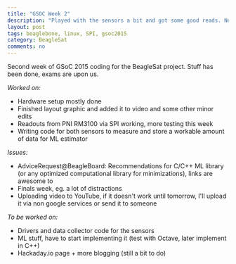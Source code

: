 ```yaml
---
title: "GSOC Week 2"
description: "Played with the sensors a bit and got some good reads. Next up: getting a good body of data."
layout: post
tags: beaglebone, linux, SPI, gsoc2015
category: BeagleSat 
comments: no
---
```


Second week of GSoC 2015 coding for the BeagleSat project. Stuff has been done, exams are upon us.

*Worked on:*

* Hardware setup mostly done
* Finished layout graphic and added it to video and some other minor edits
* Readouts from PNI RM3100 via SPI working, more testing this week
* Writing code for both sensors to measure and store a workable amount of data for ML estimator

*Issues:*

* AdviceRequest@BeagleBoard: Recommendations for C/C++ ML library (or any optimized computational library for minimizations), links are awesome to 
* Finals week, eg. a lot of distractions
* Uploading video to YouTube, if it doesn't work until tomorrow, I'll upload it via non google services or send it to someone

*To be worked on:*

* Drivers and data collector code for the sensors
* ML stuff, have to start implementing it (test with Octave, later implement in C++)
* Hackaday.io page + more blogging (still a bit to do)


